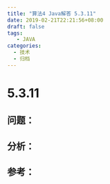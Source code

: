 ```yaml
---
title: "算法4 Java解答 5.3.11"
date: 2019-02-21T22:21:56+08:00
draft: false
tags:
   - JAVA
categories:
  - 技术
  - 归档
---
```



# 5.3.11

## 问题：


## 分析：


## 参考：


